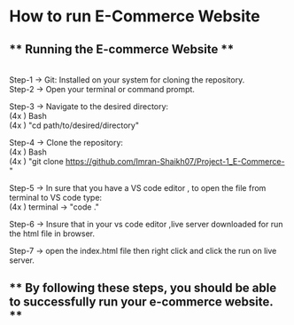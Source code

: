 # How to run E-Commerce Website
## ** Running the E-commerce Website  **
<br>
Step-1 -> Git: Installed on your system for cloning the repository.
<br>
Step-2 -> Open your terminal or command prompt.

Step-3 -> Navigate to the desired directory:
<br>
(4x&nbsp;)            Bash
<br>
 (4x&nbsp;)         "cd path/to/desired/directory"

Step-4 -> Clone the repository:
<br>
 (4x&nbsp;)         Bash
          <br>
(4x&nbsp;)          "git clone https://github.com/Imran-Shaikh07/Project-1_E-Commerce-"

Step-5 -> In sure that you have a VS code editor , to open the file from terminal to VS code type:
<br>
(4x&nbsp;)         terminal -> "code ."

Step-6 -> Insure that in your vs code editor ,live server downloaded for run the html file in browser.

Step-7 -> open the index.html file then right click and click the run on live server.

## ** By following these steps, you should be able to successfully run your e-commerce website. **
          
          
